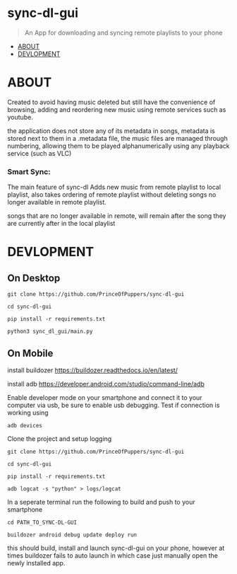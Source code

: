 # sync-dl-gui
> An App for downloading and syncing remote playlists to your phone
- [ABOUT](#ABOUT)
- [DEVLOPMENT](#DEVLOPMENT)

# ABOUT
Created to avoid having music deleted but still have the convenience of browsing, adding and reordering new music using remote services such as youtube.

the application does not store any of its metadata in songs, metadata is stored next to them in a .metadata file, the music files are managed through numbering, allowing them to be played alphanumerically using any playback service (such as VLC)



### Smart Sync:
The main feature of sync-dl Adds new music from remote playlist to local playlist, also takes ordering of remote playlist
without deleting songs no longer available in remote playlist.

songs that are no longer available in remote, will remain after the song they are currently after in the local playlist



# DEVLOPMENT

## On Desktop

```
git clone https://github.com/PrinceOfPuppers/sync-dl-gui

cd sync-dl-gui

pip install -r requirements.txt

python3 sync_dl_gui/main.py
```


## On Mobile
install buildozer https://buildozer.readthedocs.io/en/latest/

install adb https://developer.android.com/studio/command-line/adb

Enable developer mode on your smartphone and connect it to your computer via usb, be sure to enable usb debugging.
Test if connection is working using 
```
adb devices
```

Clone the project and setup logging

```
git clone https://github.com/PrinceOfPuppers/sync-dl-gui

cd sync-dl-gui

pip install -r requirements.txt

adb logcat -s "python" > logs/logcat
```

In a seperate terminal run the following to build and push to your smartphone
```
cd PATH_TO_SYNC-DL-GUI

buildozer android debug update deploy run
```
this should build, install and launch sync-dl-gui on your phone, however at times buildozer fails to auto launch
in which case just manually open the newly installed app.